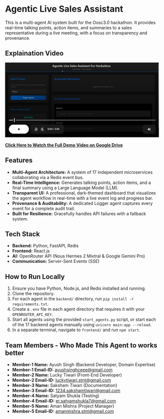 # Agentic Live Sales Assistant

This is a multi-agent AI system built for the Oosc3.0 hackathon. It provides real-time talking points, action items, and summaries to a sales representative during a live meeting, with a focus on transparency and provenance.

## Explaination Video 
[![Agentic Sales Assistant Demo Video](docs/thumbnail.png)](https://drive.google.com/file/d/1DBGZdDytWJePojlrsgQf01ySa3XLGriL/view?usp=sharing)

**[Click Here to Watch the Full Demo Video on Google Drive](https://drive.google.com/file/d/1DBGZdDytWJePojlrsgQf01ySa3XLGriL/view?usp=sharing)**


## Features

- **Multi-Agent Architecture:** A system of 17 independent microservices collaborating via a Redis event bus.
- **Real-Time Intelligence:** Generates talking points, action items, and a final summary using a Large Language Model (LLM).
- **Transparent UI:** A professional, dark-themed dashboard that visualizes the agent workflow in real-time with a live event log and progress bar.
- **Provenance & Auditability:** A dedicated Logger agent captures every event for a complete audit trail.
- **Built for Resilience:** Gracefully handles API failures with a fallback system.

## Tech Stack

- **Backend:** Python, FastAPI, Redis
- **Frontend:** React.js
- **AI:** OpenRouter API (Nous Hermes 2 Mixtral & Google Gemini Pro)
- **Communication:** Server-Sent Events (SSE)

## How to Run Locally

1. Ensure you have Python, Node.js, and Redis installed and running.
2. Clone the repository.
3. For each agent in the `backend/` directory, run `pip install -r requirements.txt`.
4. Create a `.env` file in each agent directory that requires it with your `OPENROUTER_API_KEY`.
5. Start all agents using the provided `start_agents.py` script, or start each of the 17 backend agents manually using `uvicorn main:app --reload`.
6. In a separate terminal, navigate to `frontend/` and run `npm start`.

## Team Members - Who Made This Agent to works better 

- **Member-1 Name:** Ayush Singh (Backend Developer, Domain Expertise)
- **Member-1 Email-ID:** ayushsinghceee@gmail.com
- **Member-2 Name:** Lucky Tiwari (Front-End Developer)
- **Member-2 Email-ID:** luckytiwari.stnt@gmail.com
- **Member-3 Name:** Saksham Tiwari (Documentation)
- **Member-3 Email-ID:** 1234.sakshamtiwari@gmail.com
- **Member-4 Name:** Satyam Shukla (Testing)
- **Member-4 Email-ID:** er.satyamshukla7@gmail.com
- **Member-5 Name:** Aman Mishra (Project Manager)
- **Member-5 Email-ID:** amanmishra.stnt@gmail.com
